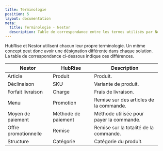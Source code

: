 ```yaml
---
title: Terminologie
position: 5
layout: documentation
meta:
  title: Terminologie - Nestor
  description: Table de correspondance entre les termes utilisés par Nestor et ceux utilisés par HubRise.
---
```


HubRise et Nestor utilisent chacun leur propre terminologie. Un même concept peut donc avoir une désignation différente dans chaque solution. La table de correspondance ci-dessous indique ces différences.

| Nestor               | HubRise             | Description                              |
| -------------------- | ------------------- | ---------------------------------------- |
| Article              | Produit             | Produit.                                 |
| Déclinaison          | SKU                 | Variante de produit.                     |
| Forfait livraison    | Charge              | Frais de livraison.                      |
| Menu                 | Promotion           | Remise sur des articles de la commande.  |
| Moyen de paiement    | Méthode de paiement | Méthode utilisée pour payer la commande. |
| Offre promotionnelle | Remise              | Remise sur la totalité de la commande.   |
| Structure            | Catégorie           | Catégorie du produit.                    |
